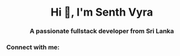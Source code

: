 <h1 align="center">Hi 👋, I'm Senth Vyra</h1>
<h3 align="center">A passionate fullstack developer from Sri Lanka</h3>

<h3 align="left">Connect with me:</h3>
<p align="left">
</p>


<!---
SenthVyra/SenthVyra is a ✨ special ✨ repository because its `README.md` (this file) appears on your GitHub profile.
You can click the Preview link to take a look at your changes.
--->
